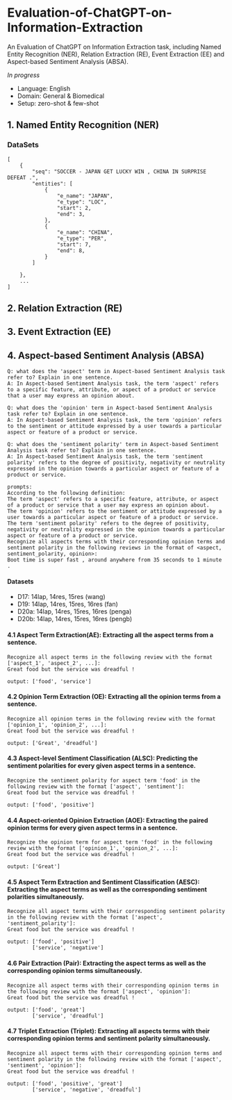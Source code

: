 # Evaluation-of-ChatGPT-on-Information-Extraction

An Evaluation of ChatGPT on Information Extraction task, including Named Entity Recognition (NER), Relation Extraction (RE), Event Extraction (EE) and Aspect-based Sentiment Analysis (ABSA).

*In progress* 
* Language: English
* Domain: General & Biomedical
* Setup: zero-shot & few-shot

## 1. Named Entity Recognition (NER)

### DataSets
```
[
    {
        "seq": "SOCCER - JAPAN GET LUCKY WIN , CHINA IN SURPRISE DEFEAT .",
        "entities": [
            {
                "e_name": "JAPAN",
                "e_type": "LOC",
                "start": 2,
                "end": 3,
            },
            {
                "e_name": "CHINA",
                "e_type": "PER",
                "start": 7,
                "end": 8,
            }
        ]

    },
    ...
]
```


## 2. Relation Extraction (RE)


## 3. Event Extraction (EE)


## 4. Aspect-based Sentiment Analysis (ABSA)

```
Q: what does the 'aspect' term in Aspect-based Sentiment Analysis task refer to? Explain in one sentence.
A: In Aspect-based Sentiment Analysis task, the term 'aspect' refers to a specific feature, attribute, or aspect of a product or service that a user may express an opinion about.

Q: what does the 'opinion' term in Aspect-based Sentiment Analysis task refer to? Explain in one sentence.
A: In Aspect-based Sentiment Analysis task, the term 'opinion' refers to the sentiment or attitude expressed by a user towards a particular aspect or feature of a product or service.

Q: what does the 'sentiment polarity' term in Aspect-based Sentiment Analysis task refer to? Explain in one sentence.
A: In Aspect-based Sentiment Analysis task, the term 'sentiment polarity' refers to the degree of positivity, negativity or neutrality expressed in the opinion towards a particular aspect or feature of a product or service.

prompts:
According to the following definition: 
The term 'aspect' refers to a specific feature, attribute, or aspect of a product or service that a user may express an opinion about. 
The term 'opinion' refers to the sentiment or attitude expressed by a user towards a particular aspect or feature of a product or service.
The term 'sentiment polarity' refers to the degree of positivity, negativity or neutrality expressed in the opinion towards a particular aspect or feature of a product or service. 
Recognize all aspects terms with their corresponding opinion terms and sentiment polarity in the following reviews in the format of <aspect, sentiment_polarity, opinion>: 
Boot time is super fast , around anywhere from 35 seconds to 1 minute .
```

#### Datasets
* D17:  14lap, 14res, 15res  (wang)
* D19:  14lap, 14res, 15res, 16res  (fan)
* D20a: 14lap, 14res, 15res, 16res  (penga)
* D20b: 14lap, 14res, 15res, 16res  (pengb)

#### 4.1 Aspect Term Extraction(AE): Extracting all the aspect terms from a sentence.
```
Recognize all aspect terms in the following review with the format ['aspect_1', 'aspect_2', ...]: 
Great food but the service was dreadful !

output: ['food', 'service']
```

#### 4.2 Opinion Term Extraction (OE): Extracting all the opinion terms from a sentence.
```
Recognize all opinion terms in the following review with the format ['opinion_1', 'opinion_2', ...]: 
Great food but the service was dreadful !

output: ['Great', 'dreadful']
```

#### 4.3 Aspect-level Sentiment Classification (ALSC): Predicting the sentiment polarities for every given aspect terms in a sentence.
```
Recognize the sentiment polarity for aspect term 'food' in the following review with the format ['aspect', 'sentiment']: 
Great food but the service was dreadful !

output: ['food', 'positive']
```

#### 4.4 Aspect-oriented Opinion Extraction (AOE): Extracting the paired opinion terms for every given aspect terms in a sentence.
```
Recognize the opinion term for aspect term 'food' in the following review with the format ['opinion_1', 'opinion_2', ...]: 
Great food but the service was dreadful !

output: ['Great']
```


#### 4.5 Aspect Term Extraction and Sentiment Classification (AESC): Extracting the aspect terms as well as the corresponding sentiment polarities simultaneously.
```
Recognize all aspect terms with their corresponding sentiment polarity in the following review with the format ['aspect', 'sentiment_polarity']: 
Great food but the service was dreadful !

output: ['food', 'positive'] 
        ['service', 'negative']
```

#### 4.6 Pair Extraction (Pair): Extracting the aspect terms as well as the corresponding opinion terms simultaneously.
```
Recognize all aspect terms with their corresponding opinion terms in the following review with the format ['aspect', 'opinion']: 
Great food but the service was dreadful !

output: ['food', 'great']
        ['service', 'dreadful']
```

#### 4.7 Triplet Extraction (Triplet): Extracting all aspects terms with their corresponding opinion terms and sentiment polarity simultaneously.
```
Recognize all aspect terms with their corresponding opinion terms and sentiment polarity in the following review with the format ['aspect', 'sentiment', 'opinion']: 
Great food but the service was dreadful !

output: ['food', 'positive', 'great']
        ['service', 'negative', 'dreadful']
```


<!-- ```
I'm going to give you a sentence and ask you to identify the entities and label the entity category. There will only be 4 types of entities: ['LOC', 'MISC', 'ORG', 'PER']. Please present your results in list form. "Japan then laid siege to the Syrian penalty area and had a goal disallowed for offside in the 16th minute." Make the list like: ['entity name1', 'entity type1'],['entity name2', 'entity type2']......
``` -->
